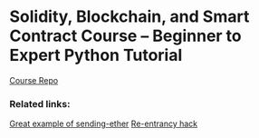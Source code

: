 # Solidity, Blockchain, and Smart Contract Course – Beginner to Expert Python Tutorial

[Course Repo](https://github.com/smartcontractkit/full-blockchain-solidity-course-py)

### Related links:

[Great example of sending-ether](https://solidity-by-example.org/sending-ether/)
[Re-entrancy hack](https://solidity-by-example.org/hacks/re-entrancy/)
